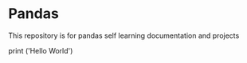 # Pandas
This repository is for pandas self learning documentation and projects

print ('Hello World')
